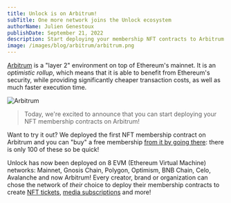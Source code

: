 ```yaml
---
title: Unlock is on Arbitrum!
subTitle: One more network joins the Unlock ecosystem
authorName: Julien Genestoux
publishDate: September 21, 2022
description: Start deploying your membership NFT contracts to Arbitrum!
image: /images/blog/arbitrum/arbitrum.png
---
```


[Arbitrum](https://arbitrum.io/) is a "layer 2" environment on top of Ethereum's mainnet. It is an _optimistic rollup_, which means that it is able to benefit from Ethereum's security, while providing significantly cheaper transaction costs, as well as much faster execution time.

![Arbitrum](/images/blog/arbitrum/arbitrum.png)

> Today, we're excited to announce that you can start deploying your NFT membership contracts on Arbitrum!

Want to try it out? We deployed the first NFT membership contract on Arbitrum and you can "buy" a free membership [from it by going there](https://app.unlock-protocol.com/checkout?redirectUri=https%3A%2F%2Funlock-protocol.com%2Fblog%2Farbitrum&paywallConfig=%7B%22locks%22%3A%7B%220xcc04a8E25B712EBbdAD337dfDb59a154Bd6bbd06%22%3A%7B%22network%22%3A42161%7D%7D%2C%22pessimistic%22%3Atrue%2C%22persistentCheckout%22%3Atrue%2C%22icon%22%3A%22https%3A%2F%2Fstaging-locksmith.unlock-protocol.com%2Flock%2F0xcc04a8E25B712EBbdAD337dfDb59a154Bd6bbd06%2Ficon%22%7D): there is only 100 of these so be quick!

Unlock has now been deployed on 8 EVM (Ethereum Virtual Machine) networks: Mainnet, Gnosis Chain, Polygon, Optimism, BNB Chain, Celo, Avalanche and now Arbitrum! Every creator, brand or organization can chose the network of _their_ choice to deploy their membership contracts to create [NFT tickets](https://unlock-protocol.com/guides/how-to-sell-nft-tickets-for-an-event/), [media subscriptions](https://unlock-protocol.com/guides/recurring-memberships/) and more!
